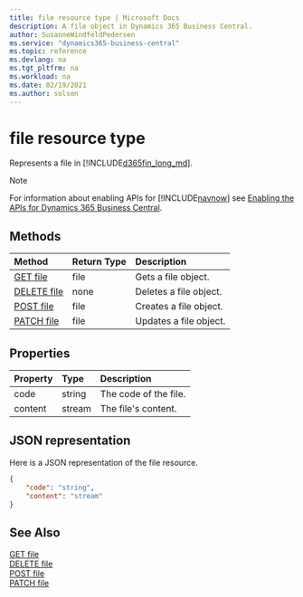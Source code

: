 ```yaml
---
title: file resource type | Microsoft Docs
description: A file object in Dynamics 365 Business Central.
author: SusanneWindfeldPedersen
ms.service: "dynamics365-business-central"
ms.topic: reference
ms.devlang: na
ms.tgt_pltfrm: na
ms.workload: na
ms.date: 02/19/2021
ms.author: solsen
---
```


# file resource type

<!-- START>DO_NOT_EDIT -->
<!-- IMPORTANT:Do not edit any of the content between here and the END>DO_NOT_EDIT. -->
Represents a file in [!INCLUDE[d365fin_long_md](../../includes/d365fin_long_md.md)].

> [!NOTE]
> For information about enabling APIs for [!INCLUDE[navnow](../../includes/navnow_md.md)] see [Enabling the APIs for Dynamics 365 Business Central](../enabling-apis-for-dynamics-nav.md).

## Methods

| Method | Return Type|Description |
|:--------------------|:-----------|:-------------------------|
|[GET file](../api/dynamics_file_get.md)|file|Gets a file object.|
|[DELETE file](../api/dynamics_file_delete.md)|none|Deletes a file object.|
|[POST file](../api/dynamics_file_create.md)|file|Creates a file object.|
|[PATCH file](../api/dynamics_file_update.md)|file|Updates a file object.|



## Properties

| Property           | Type   |Description     |
|:-------------------|:-------|:---------------|
|code|string|The code of the file.|
|content|stream|The file's content.|

## JSON representation

Here is a JSON representation of the file resource.


```json
{
    "code": "string",
    "content": "stream"
}
```
<!-- IMPORTANT: END>DO_NOT_EDIT -->

## See Also
[GET file](../api/dynamics_file_get.md)  
[DELETE file](../api/dynamics_file_delete.md)  
[POST file](../api/dynamics_file_create.md)  
[PATCH file](../api/dynamics_file_update.md)  
